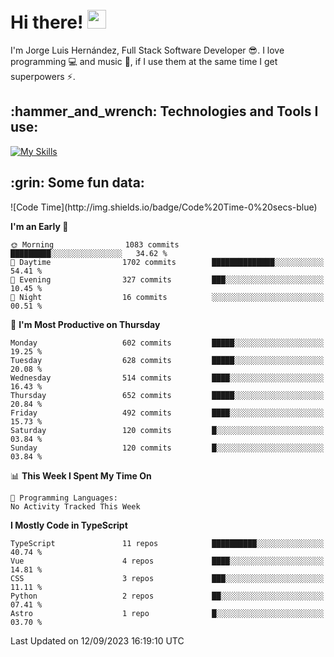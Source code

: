 <h1 align="left">
 <abc>
  <br>Hi there! <img src="https://user-images.githubusercontent.com/42378118/110234147-e3259600-7f4e-11eb-95be-0c4047144dea.gif" width="30"><br>
 </abc>
</h1>

I'm Jorge Luis Hernández, Full Stack Software Developer :sunglasses:. I love programming :computer: and music :musical_score:, if I use them at the same time I get superpowers :zap:. 


<h2 align="left">:hammer_and_wrench: Technologies and Tools I use:</h2>

[![My Skills](https://skillicons.dev/icons?i=js,ts,html,css,py,vue,react,next,nest,postgres,mysql)](https://skillicons.dev)

<h2 align="left">:grin: Some fun data:</h2>
<!--START_SECTION:waka-->
![Code Time](http://img.shields.io/badge/Code%20Time-0%20secs-blue)

**I'm an Early 🐤** 

```text
🌞 Morning                1083 commits        █████████░░░░░░░░░░░░░░░░   34.62 % 
🌆 Daytime                1702 commits        ██████████████░░░░░░░░░░░   54.41 % 
🌃 Evening                327 commits         ███░░░░░░░░░░░░░░░░░░░░░░   10.45 % 
🌙 Night                  16 commits          ░░░░░░░░░░░░░░░░░░░░░░░░░   00.51 % 
```
📅 **I'm Most Productive on Thursday** 

```text
Monday                   602 commits         █████░░░░░░░░░░░░░░░░░░░░   19.25 % 
Tuesday                  628 commits         █████░░░░░░░░░░░░░░░░░░░░   20.08 % 
Wednesday                514 commits         ████░░░░░░░░░░░░░░░░░░░░░   16.43 % 
Thursday                 652 commits         █████░░░░░░░░░░░░░░░░░░░░   20.84 % 
Friday                   492 commits         ████░░░░░░░░░░░░░░░░░░░░░   15.73 % 
Saturday                 120 commits         █░░░░░░░░░░░░░░░░░░░░░░░░   03.84 % 
Sunday                   120 commits         █░░░░░░░░░░░░░░░░░░░░░░░░   03.84 % 
```


📊 **This Week I Spent My Time On** 

```text
💬 Programming Languages: 
No Activity Tracked This Week
```

**I Mostly Code in TypeScript** 

```text
TypeScript               11 repos            ██████████░░░░░░░░░░░░░░░   40.74 % 
Vue                      4 repos             ████░░░░░░░░░░░░░░░░░░░░░   14.81 % 
CSS                      3 repos             ███░░░░░░░░░░░░░░░░░░░░░░   11.11 % 
Python                   2 repos             ██░░░░░░░░░░░░░░░░░░░░░░░   07.41 % 
Astro                    1 repo              █░░░░░░░░░░░░░░░░░░░░░░░░   03.70 % 
```




 Last Updated on 12/09/2023 16:19:10 UTC
<!--END_SECTION:waka-->
